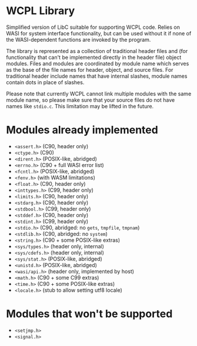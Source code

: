 WCPL Library
============

Simplified version of LibC suitable for supporting WCPL code.
Relies on WASI for system interface functionality, but can
be used without it if none of the WASI-dependent functions 
are invoked by the program.

The library is represented as a collection of traditional header
files and (for functionality that can't be implemented directly
in the header file) object modules. Files and modules are coordinated
by module name which serves as the base of the file names for header, 
object, and source files. For traditional header include names that 
have internal slashes, module names contain dots in place of slashes.

Please note that currently WCPL cannot link multiple modules with the
same module name, so please make sure that your source files do not
have names like `stdio.c`. This limitation may be lifted in the future. 


# Modules already implemented

- `<assert.h>` (C90, header only)
- `<ctype.h>`  (C90)
- `<dirent.h>` (POSIX-like, abridged)
- `<errno.h>` (C90 + full WASI error list)
- `<fcntl.h>` (POSIX-like, abridged)
- `<fenv.h>` (with WASM limitations)
- `<float.h>` (C90, header only)
- `<inttypes.h>` (C99, header only)
- `<limits.h>` (C90, header only)
- `<stdarg.h>` (C90, header only)
- `<stdbool.h>` (C99, header only)
- `<stddef.h>` (C90, header only)
- `<stdint.h>` (C99, header only)
- `<stdio.h>` (C90, abridged: no `gets`, `tmpfile`, `tmpnam`)
- `<stdlib.h>` (C90, abridged: no `system`)
- `<string.h>` (C90 + some POSIX-like extras)
- `<sys/types.h>` (header only, internal)
- `<sys/cdefs.h>` (header only, internal)
- `<sys/stat.h>` (POSIX-like, abridged)
- `<unistd.h>` (POSIX-like, abridged)
- `<wasi/api.h>` (header only, implemented by host)
- `<math.h>` (C90 + some C99 extras)
- `<time.h>` (C90 + some POSIX-like extras)
- `<locale.h>` (stub to allow setting utf8 locale)
 
# Modules that won't be supported

- `<setjmp.h>`
- `<signal.h>`






